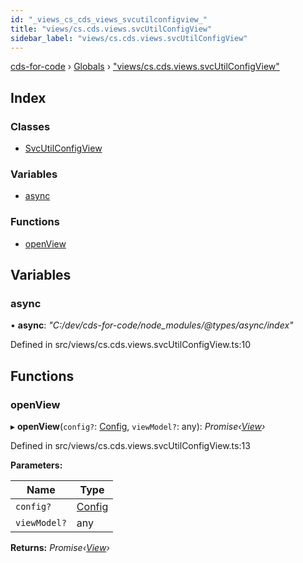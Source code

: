 ```yaml
---
id: "_views_cs_cds_views_svcutilconfigview_"
title: "views/cs.cds.views.svcUtilConfigView"
sidebar_label: "views/cs.cds.views.svcUtilConfigView"
---
```


[cds-for-code](../index.md) › [Globals](../globals.md) › ["views/cs.cds.views.svcUtilConfigView"](_views_cs_cds_views_svcutilconfigview_.md)

## Index

### Classes

* [SvcUtilConfigView](../classes/_views_cs_cds_views_svcutilconfigview_.svcutilconfigview.md)

### Variables

* [async](_views_cs_cds_views_svcutilconfigview_.md#async)

### Functions

* [openView](_views_cs_cds_views_svcutilconfigview_.md#openview)

## Variables

###  async

• **async**: *"C:/dev/cds-for-code/node_modules/@types/async/index"*

Defined in src/views/cs.cds.views.svcUtilConfigView.ts:10

## Functions

###  openView

▸ **openView**(`config?`: [Config](../interfaces/_api_cds_webapi_cdswebapi_.cdswebapi.config.md), `viewModel?`: any): *Promise‹[View](../classes/_core_webui_view_.view.md)›*

Defined in src/views/cs.cds.views.svcUtilConfigView.ts:13

**Parameters:**

Name | Type |
------ | ------ |
`config?` | [Config](../interfaces/_api_cds_webapi_cdswebapi_.cdswebapi.config.md) |
`viewModel?` | any |

**Returns:** *Promise‹[View](../classes/_core_webui_view_.view.md)›*
